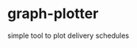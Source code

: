 # graph-plotter
simple tool to plot delivery schedules


[](Screen\Shot\2016-03-27\at\13.09.23.png)
